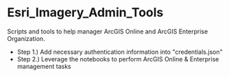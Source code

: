 # Esri_Imagery_Admin_Tools

Scripts and tools to help manager ArcGIS Online and ArcGIS Enterprise Organization.

- Step 1.) Add necessary authentication information into "credentials.json"
- Step 2.) Leverage the notebooks to perform ArcGIS Online &amp; Enterprise management tasks
